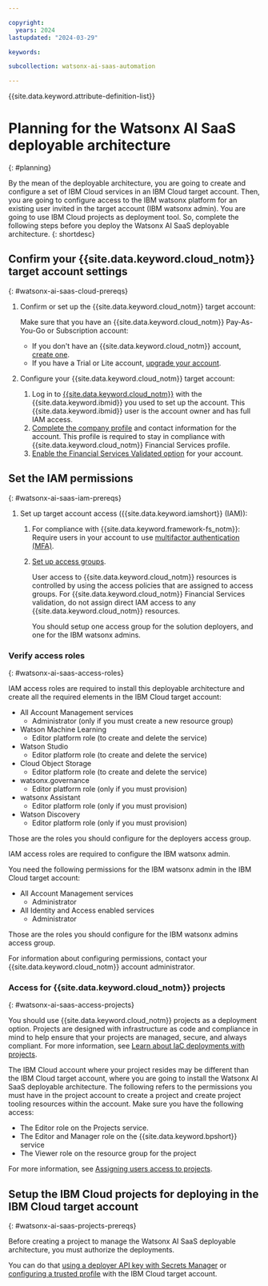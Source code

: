```yaml
---

copyright:
  years: 2024
lastupdated: "2024-03-29"

keywords:

subcollection: watsonx-ai-saas-automation

---
```



{{site.data.keyword.attribute-definition-list}}

# Planning for the Watsonx AI SaaS deployable architecture
{: #planning}

By the mean of the deployable architecture, you are going to create and configure a set of IBM Cloud services in an IBM Cloud target account.
Then, you are going to configure access to the IBM watsonx platform for an existing user invited in the target account (IBM watsonx admin).
You are going to use IBM Cloud projects as deployment tool. So, complete the following steps before you deploy the Watsonx AI SaaS deployable architecture. {: shortdesc}

## Confirm your {{site.data.keyword.cloud_notm}} target account settings
{: #watsonx-ai-saas-cloud-prereqs}

1.  Confirm or set up the {{site.data.keyword.cloud_notm}} target account:

    Make sure that you have an {{site.data.keyword.cloud_notm}} Pay-As-You-Go or Subscription account:

    - If you don't have an {{site.data.keyword.cloud_notm}} account, [create one](/docs/account?topic=account-account-getting-started).
    - If you have a Trial or Lite account, [upgrade your account](/docs/account?topic=account-upgrading-account).

2.  Configure your {{site.data.keyword.cloud_notm}} target account:
    1.  Log in to [{{site.data.keyword.cloud_notm}}](https://cloud.ibm.com) with the {{site.data.keyword.ibmid}} you used to set up the account. This {{site.data.keyword.ibmid}} user is the account owner and has full IAM access.
    2.  [Complete the company profile](/docs/account?topic=account-contact-info) and contact information for the account. This profile is required to stay in compliance with {{site.data.keyword.cloud_notm}} Financial Services profile.
    3.  [Enable the Financial Services Validated option](/docs/account?topic=account-enabling-fs-validated) for your account.

## Set the IAM permissions
{: #watsonx-ai-saas-iam-prereqs}

1.  Set up target account access ({{site.data.keyword.iamshort}} (IAM)):
    1.  For compliance with {{site.data.keyword.framework-fs_notm}}: Require users in your account to use [multifactor authentication (MFA)](/docs/account?topic=account-account-getting-started#account-gs-mfa).
    2.  [Set up access groups](/docs/account?topic=account-account-getting-started#account-gs-accessgroups).

        User access to {{site.data.keyword.cloud_notm}} resources is controlled by using the access policies that are assigned to access groups. For {{site.data.keyword.cloud_notm}} Financial Services validation, do not assign direct IAM access to any {{site.data.keyword.cloud_notm}} resources.

        You should setup one access group for the solution deployers, and one for the IBM watsonx admins.

### Verify access roles
{: #watsonx-ai-saas-access-roles}

IAM access roles are required to install this deployable architecture and create all the required elements in the IBM Cloud target account:

- All Account Management services
  - Administrator (only if you must create a new resource group)
- Watson Machine Learning
  - Editor platform role (to create and delete the service)
- Watson Studio
  - Editor platform role (to create and delete the service)
- Cloud Object Storage
  - Editor platform role (to create and delete the service)
- watsonx.governance
  - Editor platform role (only if you must provision)
- watsonx Assistant
  - Editor platform role (only if you must provision)
- Watson Discovery
  - Editor platform role (only if you must provision)

Those are the roles you should configure for the deployers access group.

IAM access roles are required to configure the IBM watsonx admin.

You need the following permissions for the IBM watsonx admin in the IBM Cloud target account:

- All Account Management services
  - Administrator
- All Identity and Access enabled services
  - Administrator

Those are the roles you should configure for the IBM watsonx admins access group.

For information about configuring permissions, contact your {{site.data.keyword.cloud_notm}} account administrator.

### Access for {{site.data.keyword.cloud_notm}} projects
{: #watsonx-ai-saas-access-projects}

You should use {{site.data.keyword.cloud_notm}} projects as a deployment option. Projects are designed with infrastructure as code and compliance in mind to help ensure that your projects are managed, secure, and always compliant. For more information, see [Learn about IaC deployments with projects](/docs/secure-enterprise?topic=secure-enterprise-understanding-projects).

The IBM Cloud account where your project resides may be different than the IBM Cloud target account, where you are going to
install the Watsonx AI SaaS deployable architecture. The following refers to the permissions you must have in the project account
to create a project and create project tooling resources within the account. Make sure you have the following access:

- The Editor role on the Projects service.
- The Editor and Manager role on the {{site.data.keyword.bpshort}} service
- The Viewer role on the resource group for the project

For more information, see [Assigning users access to projects](/docs/secure-enterprise?topic=secure-enterprise-access-project).

## Setup the IBM Cloud projects for deploying in the IBM Cloud target account
{: #watsonx-ai-saas-projects-prereqs}

Before creating a project to manage the Watsonx AI SaaS deployable architecture,
you must authorize the deployments.

You can do that [using a deployer API key with Secrets Manager](https://cloud.ibm.com/docs/secure-enterprise?topic=secure-enterprise-authorize-project&interface=ui) or
[configuring a trusted profile](https://cloud.ibm.com/docs/secure-enterprise?topic=secure-enterprise-tp-project&interface=ui) with the IBM Cloud target account.
